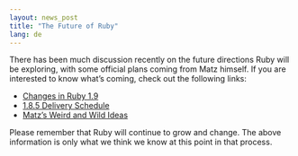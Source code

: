 ```yaml
---
layout: news_post
title: "The Future of Ruby"
lang: de
---
```


There has been much discussion recently on the future directions Ruby
will be exploring, with some official plans coming from Matz himself. If
you are interested to know what’s coming, check out the following links:

* [Changes in Ruby 1.9][1]
* [1.8.5 Delivery Schedule][2]
* [Matz’s Weird and Wild Ideas][3]

Please remember that Ruby will continue to grow and change. The above
information is only what we think we know at this point in that process.



[1]: http://eigenclass.org/hiki.rb?Changes+in+Ruby+1.9 
[2]: http://blade.nagaokaut.ac.jp/cgi-bin/scat.rb/ruby/ruby-talk/197229 
[3]: http://www.rubyist.net/~matz/slides/rc2005/mgp00006.html 
